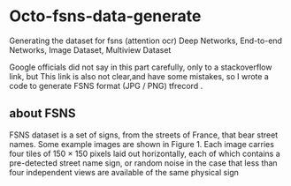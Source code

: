 # Octo-fsns-data-generate
Generating the dataset for fsns (attention ocr) Deep Networks, End-to-end Networks, Image Dataset, Multiview Dataset

Google officials did not say in this part carefully, only to a stackoverflow link, but This link is also not clear,and have some mistakes, so I wrote a code to generate FSNS format (JPG / PNG) tfrecord .

## about FSNS

FSNS dataset is a set of signs, from the streets of France, that bear street names. Some example images are shown in Figure 1. Each image carries four tiles of 150 × 150 pixels laid out horizontally, each of which contains a pre-detected street name sign, or random noise in the case that less than four independent views are available of the same physical sign
